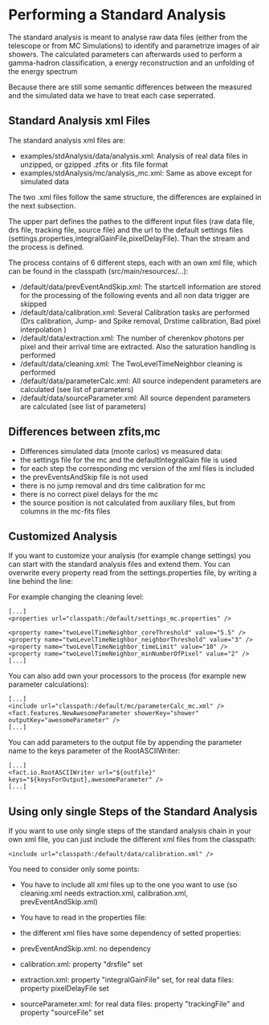 # Performing a Standard Analysis

The standard analysis is meant to analyse raw data files (either from the telescope or from MC Simulations) to identify 
and parametrize images of air showers. The calculated parameters can afterwards used to perform a gamma-hadron 
classification, a energy reconstruction and an unfolding of the energy spectrum

Because there are still some semantic differences between the measured and the simulated
data we have to treat each case seperrated. 

## Standard Analysis xml Files

The standard analysis xml files are:

- examples/stdAnalysis/data/analysis.xml: Analysis of real data files in unzipped, or gzipped .zfits or .fits file format
- examples/stdAnalysis/mc/analysis_mc.xml: Same as above except for simulated data 


The two .xml files follow the same structure, the differences are explained in the next subsection.

The upper part defines the pathes to the different input files (raw data file, drs file, tracking file, source file) and the url to the default settings files (settings.properties,integralGainFile,pixelDelayFile).
Than the stream and the process is defined.

The process contains of 6 different steps, each with an own xml file, which can be found in the classpath (src/main/resources/...):

- /default/data/prevEventAndSkip.xml: The startcell information are stored for the processing of the following events and all non data trigger are skipped
- /default/data/calibration.xml: Several Calibration tasks are performed (Drs calibration, Jump- and Spike removal, Drstime calibration, Bad pixel interpolation )
- /default/data/extraction.xml: The number of cherenkov photons per pixel and their arrival time are extracted. Also the saturation handling is performed
- /default/data/cleaning.xml: The TwoLevelTimeNeighbor cleaning is performed
- /default/data/parameterCalc.xml: All source independent parameters are calculated (see list of parameters)
- /default/data/sourceParameter.xml: All source dependent parameters are calculated (see list of parameters)

## Differences between zfits,mc

- Differences  simulated data (monte carlos) vs measured data:
 - the settings file for the mc and the defaultIntegralGain file is used
 - for each step the corresponding mc version of the xml files is included
 - the prevEventsAndSkip file is not used
 - there is no jump removal and drs time calibration for mc
 - there is no correct pixel delays for the mc
 - the source position is not calculated from auxiliary files, but from columns in the mc-fits files

## Customized Analysis

If you want to customize your analysis (for example change settings) you can start with the standard analysis files and extend them. You can overwrite every property read from the settings.properties file, by writing a <property name="name" value="value" />  line behind the <properties url="classpath:/default/settings_mc.properties" /> line:

For example changing the cleaning level:

    [...]
    <properties url="classpath:/default/settings_mc.properties" />

    <property name="twoLevelTimeNeighbor_coreThreshold" value="5.5" />
    <property name="twoLevelTimeNeighbor_neighborThreshold" value="3" />
    <property name="twoLevelTimeNeighbor_timeLimit" value="10" />
    <property name="twoLevelTimeNeighbor_minNumberOfPixel" value="2" />
    [...]

You can also add own your processors to the process  (for example new parameter calculations):

    [...]
    <include url="classpath:/default/mc/parameterCalc_mc.xml" /> 
    <fact.features.NewAwesomeParameter showerKey="shower" outputKey="awesomeParameter" />
    [...]

You can add parameters to the output file by appending the parameter name to the keys parameter of the RootASCIIWriter:
    
    [...]
    <fact.io.RootASCIIWriter url="${outfile}" keys="${keysForOutput},awesomeParameter" />
    [...]


## Using only single Steps of the Standard Analysis

If you want to use only single steps of the standard analysis chain in your own xml file, you can just include the different xml files from the classpath:

    <include url="classpath:/default/data/calibration.xml" />

You need to consider only some points:

- You have to include all xml files up to the one you want to use (so cleaning.xml needs extraction.xml, calibration.xml, prevEventAndSkip.xml)
- You have to read in the properties file:

    <properties url="classpath:/default/settings.properties" />

- the different xml files have some dependency of setted properties:
 - prevEventAndSkip.xml: no dependency
 - calibration.xml: property "drsfile" set
 - extraction.xml: property "integralGainFile" set, for real data files: property pixelDelayFile set
 - sourceParameter.xml: for real data files: property "trackingFile" and property "sourceFile" set
 
 
